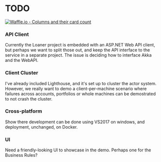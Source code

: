 # TODO
[![Waffle.io - Columns and their card count](https://badge.waffle.io/alfredherr/Demo.svg?columns=all)](http://waffle.io/alfredherr/Demo)

### API Client
Currently the Loaner project is embedded with an ASP.NET Web API client, but perhaps we want to split those out, and keep the API interface to the service in a separate project. The issue is deciding how to interface Akka and the WebAPI. 

### Client Cluster
I've already included Lighthouse, and it's set up to cluster the actor system. However, we really want to demo a client-per-machine scenario where failures across accounts, portfolios or whole machines can be demostrated to not crash the cluster.

### Cross-platform
Show there development can be done using VS2017 on windows, and deployment, unchanged, on Docker.

### UI
Need a friendly-looking UI to showcase in the demo. Perhaps one for the Business Rules?
